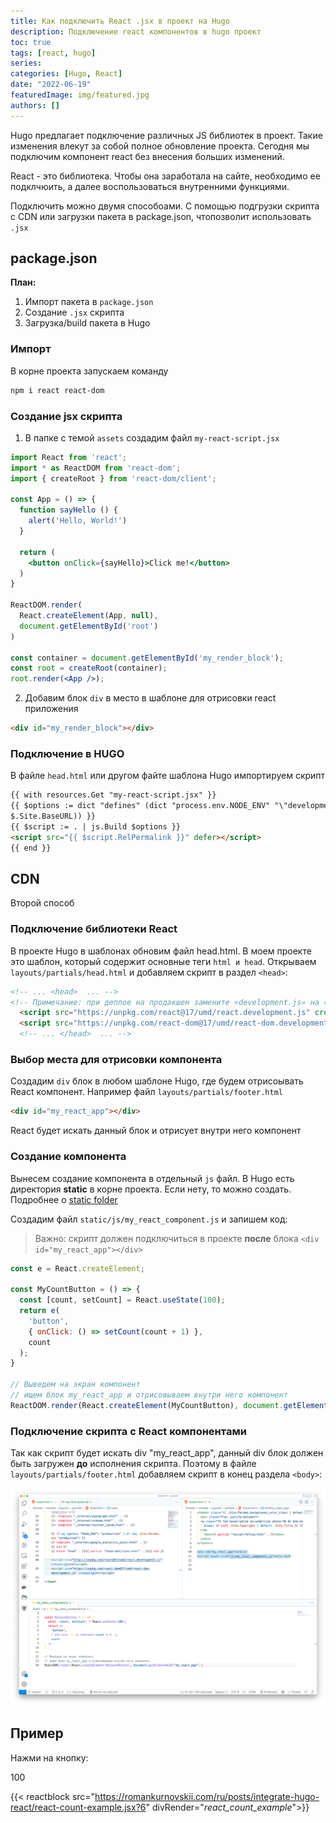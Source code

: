 ```yaml
---
title: Как подключить React .jsx в проект на Hugo
description: Подключение react компонентов в hugo проект
toc: true
tags: [react, hugo]
series: 
categories: [Hugo, React]
date: "2022-06-19"
featuredImage: img/featured.jpg
authors: []
---
```


Hugo предлагает подключение различных JS библиотек в проект. Такие изменения влекут за собой полное обновление проекта.
Сегодня мы подключим компонент react без внесения больших изменений.

React - это библиотека. Чтобы она заработала на сайте, необходимо ее подклчюить, а далее воспользоваться внутренними функциями.

Подключить можно двумя способоами. С помощью подгрузки скрипта с CDN или загрузки пакета в package.json, чтопозволит использовать `.jsx`

## package.json

**План:**

1. Импорт пакета в `package.json`
2. Создание `.jsx` скрипта
3. Загрузка/build пакета в Hugo

### Импорт

В корне проекта запускаем команду

```sh
npm i react react-dom
```

### Создание jsx скрипта

1. В папке с темой `assets` создадим файл `my-react-script.jsx`

```jsx
import React from 'react';
import * as ReactDOM from 'react-dom';
import { createRoot } from 'react-dom/client';

const App = () => {
  function sayHello () {
    alert('Hello, World!')
  }

  return (
    <button onClick={sayHello}>Click me!</button>
  )
}

ReactDOM.render(
  React.createElement(App, null),
  document.getElementById('root')
)

const container = document.getElementById('my_render_block');
const root = createRoot(container);
root.render(<App />);
```

2. Добавим блок `div` в место в шаблоне для отрисовки react приложения

```html
<div id="my_render_block"></div>
```

### Подключение в HUGO

В файле `head.html` или другом файте шаблона Hugo импортируем скрипт

```html
{{ with resources.Get "my-react-script.jsx" }}
{{ $options := dict "defines" (dict "process.env.NODE_ENV" "\"development\"" "process.env.BaseURL" (printf `"%s"`
$.Site.BaseURL)) }}
{{ $script := . | js.Build $options }}
<script src="{{ $script.RelPermalink }}" defer></script>
{{ end }}
```

## CDN

Второй способ

### Подключение библиотеки React

В проекте Hugo в шаблонах обновим файл head.html. В моем проекте это шаблон, который содержит основные теги `html и head`.
Открываем `layouts/partials/head.html` и добавляем скрипт в раздел `<head>`:

```html
<!-- ... <head>  ... -->
<!-- Примечание: при деплое на продакшен замените «development.js» на «production.min.js» -->
  <script src="https://unpkg.com/react@17/umd/react.development.js" crossorigin></script>
  <script src="https://unpkg.com/react-dom@17/umd/react-dom.development.js" crossorigin></script>
  <!-- ... </head>  ... -->
```

### Выбор места для отрисовки компонента

Создадим `div` блок в любом шаблоне Hugo, где будем отрисоывать React компонент.
Например файл `layouts/partials/footer.html`

```html
<div id="my_react_app"></div>
```

React будет искать данный блок и отрисует внутри него компонент

### Создание компонента

Вынесем создание компонента в отдельный `js` файл. В Hugo есть директория **static** в корне проекта. Если нету, то можно создать. Подробнее о [static folder](https://gohugo.io/content-management/static-files/)

Создадим файл `static/js/my_react_component.js` и запишем код:
> Важно: скрипт должен подключиться в проекте **после** блока `<div id="my_react_app"></div>`

```javascript
const e = React.createElement;

const MyCountButton = () => {
  const [count, setCount] = React.useState(100);
  return e(
    'button',
    { onClick: () => setCount(count + 1) },
    count
  );
}

// Выведем на экран компонент
// ищем блок my_react_app и отрисовываем внутри него компонент
ReactDOM.render(React.createElement(MyCountButton), document.getElementById("my_react_app"));
```

### Подключение скрипта с React компонентами

Так как скрипт будет искать div "my_react_app", данный div блок должен быть загружен **до** исполнения скрипта. Поэтому в файле `layouts/partials/footer.html` добавляем скрипт в конец раздела `<body>`:

![](img/01.png)

## Пример

Нажми на кнопку: <div id="_react_count_example_" style="display:inline-block"  class='inline-block bg-tertiary-bg rounded px-3 py-2 my-2 me-2 hover:text-yalla text-lg' >100</div>

{{< reactblock src="<https://romankurnovskii.com/ru/posts/integrate-hugo-react/react-count-example.jsx?6>" divRender="_react_count_example_">}}
